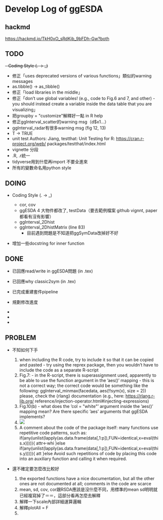 # Develop Log of ggESDA

## hackmd

https://hackmd.io/TkH0xO_sRdKib_9bFDh-Gw?both

## TODO

~~- Coding Style (. -> _)~~
- 修正「uses deprecated versions of various functions」類似的warning messages
- as.tibble() -> as_tibble()
- 修正「load libraries in the middle」
- 修正「don’t use global variables! (e.g., code to Fig.6 and 7, and other) - you should instead create a variable inside the data table that you are visualizing」
- 把groupby = "customize"解釋好一點 in R help
- 修正ggInterval_scatter的warning msg（d$x1...）
- ggInterval_radar有很多warning msg (fig 12, 13)
- T -> TRUE
- unit test Authors: Jiang, testthat: Unit Testing for R: https://cran.r-project.org/web/ packages/testthat/index.html
- vignette 分段
- .R, .r統一
- tidyverse用到什麼再import 不要全進來
- 所有的變數命名用python style





## DOING

- Coding Style (. -> _) 
    - cor, cov
    - ggESDA 4 大物件都改了, testData（要去範例檔案 github vignnt, paper都看有沒有影響）
    - ggInterval_2Dhist
    - ggInterval_2DhistMatrix (line 83)
      - 目前遇到問題是不知道把ggSymData改掉好不好 

- 增加一些docstring for inner function

## DONE

- 已回應read/write in ggESDA問題 (in .tex)

- 已回應why classic2sym (in .tex)

- 已完成重建套件pipeline
- 規劃修改進度
- 
- 
- 

## PROBLEM

- 不知如何下手
  1. when including the R code, try to include it so that it can be copied and pasted - try using the reprex package, then you wouldn’t have to include the code as a separate R-script
  2. Fig.7: - in the R-script, there is superassignment used, apparently to be able to use the function argument in the ’aes()’ mapping - this is not a correct way; the correct code would be something like the following:
ggInterval_minmax(facedata, aes(!!sym(x), size = 2))
please, check the {rlang} documentation (e.g., here: https://rlang.r-lib.org/
reference/injection-operator.html#injecting-expressions)
    3. Fig.10(b) - what does the ’col = "white"’ argument inside the ’aes()’ mapping mean? Are there specific ’aes’ arguments that ggESDA implements?
    4. ![](https://i.imgur.com/3OnSHLh.png)
    5. A comment about the code of the package itself: many functions use repetitive code patterns, such as:
     if(any(unlist(lapply(as.data.frame(data[,1:p]),FUN=identical,x=eval(this.x))))){ attr<-whi
     }else if(any(unlist(lapply(as.data.frame(data[,1:p]),FUN=identical,x=eval(this.y))))){ att
     }else
Avoid such repetitions of code by placing this code into an auxiliary function and calling it when required.


- 還不確定要怎麼改比較好
    1. the exported functions have a nice documentation, but all the other ones are not documented at all; comments in the code are scarce
    2. mean, sd, cov, cor跟RSDA應該是沒什麼不同，用標準的mean sd明明就已經複寫掉了＝＝，這部分看再怎麼去解釋
    3. 解釋一下scale內部詳細運算邏輯
    4. 解釋plotAll = F
    5. 





